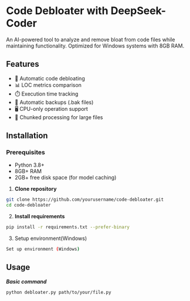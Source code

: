 # Code Debloater with DeepSeek-Coder

An AI-powered tool to analyze and remove bloat from code files while maintaining functionality. Optimized for Windows systems with 8GB RAM.

## Features
- 🧹 Automatic code debloating
- 📊 LOC metrics comparison
- ⏱️ Execution time tracking
- 💾 Automatic backups (.bak files)
- 🖥️ CPU-only operation support
- 🔄 Chunked processing for large files

## Installation

### Prerequisites
- Python 3.8+
- 8GB+ RAM
- 2GB+ free disk space (for model caching)

1. **Clone repository**
```bash
git clone https://github.com/yourusername/code-debloater.git
cd code-debloater
```
2. **Install requirements**
```bash
pip install -r requirements.txt --prefer-binary
```
3. Setup environment(Windows)
```bash
Set up environment (Windows)
```

## Usage

***Basic command***

```bash
python debloater.py path/to/your/file.py
```
